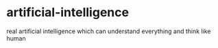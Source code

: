 # artificial-intelligence
real artificial intelligence which can understand everything and think like human
